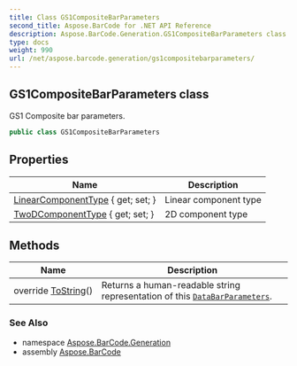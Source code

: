 ```yaml
---
title: Class GS1CompositeBarParameters
second_title: Aspose.BarCode for .NET API Reference
description: Aspose.BarCode.Generation.GS1CompositeBarParameters class. GS1 Composite bar parameters
type: docs
weight: 990
url: /net/aspose.barcode.generation/gs1compositebarparameters/
---
```

## GS1CompositeBarParameters class

GS1 Composite bar parameters.

```csharp
public class GS1CompositeBarParameters
```

## Properties

| Name | Description |
| --- | --- |
| [LinearComponentType](../../aspose.barcode.generation/gs1compositebarparameters/linearcomponenttype/) { get; set; } | Linear component type |
| [TwoDComponentType](../../aspose.barcode.generation/gs1compositebarparameters/twodcomponenttype/) { get; set; } | 2D component type |

## Methods

| Name | Description |
| --- | --- |
| override [ToString](../../aspose.barcode.generation/gs1compositebarparameters/tostring/)() | Returns a human-readable string representation of this [`DataBarParameters`](../databarparameters/). |

### See Also

* namespace [Aspose.BarCode.Generation](../../aspose.barcode.generation/)
* assembly [Aspose.BarCode](../../)


